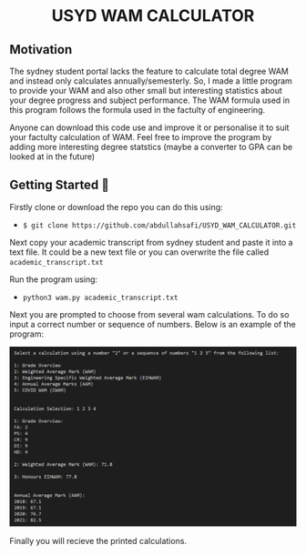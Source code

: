 <p align="center">  
   <h1 align="center">USYD WAM CALCULATOR</h1>
</p>

Motivation
----------------
The sydney student portal lacks the feature to calculate total degree WAM and instead only calculates annually/semesterly. So, I made a little program to provide your WAM and also other small but interesting statistics about your degree progress and subject performance. The WAM formula used in this program follows the formula used in the factulty of engineering.

Anyone can download this code use and improve it or personalise it to suit your factulty calculation of WAM. Feel free to improve the program by adding more interesting degree statstics (maybe a converter to GPA can be looked at in the future)

Getting Started :file_folder:
--------------

Firstly clone or download the repo you can do this using:
- `$ git clone https://github.com/abdullahsafi/USYD_WAM_CALCULATOR.git`

Next copy your academic transcript from sydney student and paste it into a text file. It could be a new text file or you can overwrite the file called `academic_transcript.txt`

Run the program using:
- `python3 wam.py academic_transcript.txt` 

Next you are prompted to choose from several wam calculations. To do so  input a correct number or sequence of numbers. Below is an example of the program:

<p align="center">
<img src="/readme_imgs/example.PNG" alt="example.PNG" width="700"/>
</p>

Finally you will recieve the printed calculations.

